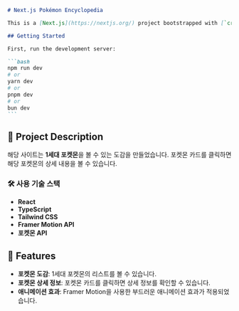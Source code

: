 
````markdown
# Next.js Pokémon Encyclopedia

This is a [Next.js](https://nextjs.org/) project bootstrapped with [`create-next-app`](https://github.com/vercel/next.js/tree/canary/packages/create-next-app).

## Getting Started

First, run the development server:

```bash
npm run dev
# or
yarn dev
# or
pnpm dev
# or
bun dev
```
````

## 📖 Project Description

해당 사이트는 **1세대 포켓몬**을 볼 수 있는 도감을 만들었습니다. 포켓몬 카드를 클릭하면 해당 포켓몬의 상세 내용을 볼 수 있습니다.

### 🛠️ 사용 기술 스택

- **React**
- **TypeScript**
- **Tailwind CSS**
- **Framer Motion API**
- **포켓몬 API**

## 🎨 Features

- **포켓몬 도감**: 1세대 포켓몬의 리스트를 볼 수 있습니다.
- **포켓몬 상세 정보**: 포켓몬 카드를 클릭하면 상세 정보를 확인할 수 있습니다.
- **애니메이션 효과**: Framer Motion을 사용한 부드러운 애니메이션 효과가 적용되었습니다.


